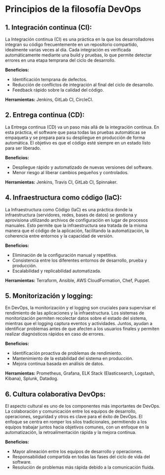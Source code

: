 # Principios de la filosofía DevOps

## 1. Integración continua (CI): 
La Integración continua (CI) es una práctica en la que los desarrolladores integran su 
código frecuentemente en un repositorio compartido, idealmente varias veces al día. 
Cada integración es verificada automáticamente mediante una build y pruebas, lo que 
permite detectar errores en una etapa temprana del ciclo de desarrollo.

__Beneficios:__ 
- Identificación temprana de defectos.
- Reducción de conflictos de integración al final del ciclo de desarrollo.
- Feedback rápido sobre la calidad del código. 

__Herramientas:__ 
Jenkins, GitLab CI, CircleCI.
 
## 2. Entrega continua (CD):
La Entrega continua (CD) va un paso más allá de la integración continua. En esta 
práctica, el software que pasa todas las pruebas automáticas se empaqueta y se prepara 
para su despliegue en producción de forma automática. El objetivo es que el código esté 
siempre en un estado listo para ser liberado.

__Beneficios:__ 
- Despliegue rápido y automatizado de nuevas versiones del software.
- Menor riesgo al liberar cambios pequeños y controlados.
  
__Herramientas:__
Jenkins, Travis CI, GitLab CI, Spinnaker.

## 4. Infraestructura como código (IaC):
La Infraestructura como Código (IaC) es una práctica donde la infraestructura 
(servidores, redes, bases de datos) se gestiona y aprovisiona utilizando archivos de 
configuración en lugar de procesos manuales. Esto permite que la infraestructura sea 
tratada de la misma manera que el código de la aplicación, facilitando la 
automatización, la coherencia entre entornos y la capacidad de versión. 

__Beneficios:__ 
- Eliminación de la configuración manual y repetitiva.
- Consistencia entre los diferentes entornos de desarrollo, prueba y producción.
- Escalabilidad y replicabilidad automatizada.

__Herramientas:__ 
Terraform, Ansible, AWS CloudFormation, Chef, Puppet.
 
## 5. Monitorización y logging:
En DevOps, la monitorización y el logging son cruciales para supervisar el 
rendimiento de las aplicaciones y la infraestructura. Los sistemas de monitorización 
permiten recolectar datos sobre el estado del sistema, mientras que el logging captura 
eventos y actividades. Juntos, ayudan a identificar problemas antes de que afecten a los 
usuarios finales y permiten realizar diagnósticos rápidos en caso de errores. 

__Beneficios:__ 
- Identificación proactiva de problemas de rendimiento.
- Mantenimiento de la estabilidad del sistema en producción.
- Mejora continua basada en análisis de datos.
  
__Herramientas:__ 
Prometheus, Grafana, ELK Stack (Elasticsearch, Logstash, Kibana), 
Splunk, Datadog.

## 6. Cultura colaborativa DevOps:
El aspecto cultural es uno de los componentes más importantes de DevOps. La 
colaboración y comunicación entre los equipos de desarrollo, operaciones, seguridad y 
otros es clave para el éxito de DevOps. El enfoque se centra en romper los silos 
tradicionales, permitiendo a los equipos trabajar juntos hacia objetivos comunes, con un 
enfoque en la automatización, la retroalimentación rápida y la mejora continua. 

__Beneficios:__ 
- Mayor alineación entre los equipos de desarrollo y operaciones.
- Responsabilidad compartida en todas las fases del ciclo de vida del software.
- Resolución de problemas más rápida debido a la comunicación fluida. 
